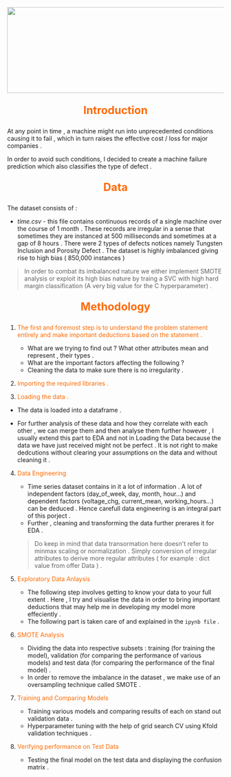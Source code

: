 <img src="https://user-images.githubusercontent.com/90456255/212119220-29f38bfb-dec8-4326-9e06-3bbf9b2499e0.jpg" width="1600px" height="200px">

<p style="text-align: center;color:#FD6A02;font-size:25px;"><strong>Introduction</strong></p>

At any point in time , a machine might run into unprecedented conditions causing it to fail , which in turn raises the effective cost / loss for major companies .

In order to avoid such conditions, I decided to create a machine failure prediction which also classifies the type of defect .

<p style="text-align: center;color:#FD6A02;font-size:25px;"><strong>Data</strong></p>

The dataset consists of : 

- <em>time.csv</em> - this file contains continuous records of a single machine over the course of 1 month . These records are irregular in a sense that sometimes they are instanced at 500 milliseconds and sometimes at a gap of 8 hours . There were 2 types of defects notices namely Tungsten Inclusion and Porosity Defect . The dataset is highly imbalanced giving rise to high bias ( 850,000 instances ) 
 > In order to combat its imbalanced nature we either implement SMOTE analysis or exploit its high bias nature by traing a SVC with high hard margin classification (A very big value for the C hyperparameter) .
 
 <p style="text-align: center;color:#FD6A02;font-size:25px;"><strong>Methodology</strong></p>

1. <p style="color:#FD6A02">The first and foremost step is to understand the problem statement entirely and make important deductions based on the statement .</p>


	+ What are we trying to find out ? What other attributes mean and represent , their types .
  	+ What are the important factors affecting the following ?
 	+ Cleaning the data to make sure there is no irregularity . 
 
 
2. <p style="color:#FD6A02">Importing the required libraries .</p>

3. <p style="color:#FD6A02">Loading the data .</p>

+ The data is loaded into a dataframe .
 	
+ For further analysis of these data and how they correlate with each other , we can merge them and then analyse them further however , I usually extend this part to EDA and not in Loading the Data because the data we have just received might not be perfect . It is not right to make dedcutions without clearing your assumptions on the data and without cleaning it .



4. <p style="color:#FD6A02">Data Engineering</p>

	+ Time series dataset contains in it a lot of information . A lot of independent factors (day_of_week, day, month, hour...) and dependent factors (voltage_chg, current_mean, working_hours...) can be deduced . Hence carefull data engineering is an integral part of this porject .
	+ Further , cleaning and transforming the data further prerares it for EDA . 
 
   >  Do keep in mind that data transormation here doesn't refer to minmax scaling or normalization . Simply conversion of irregular attributes to derive more regular attributes ( for example : dict value from offer Data ) .


5. <p style="color:#FD6A02">Exploratory Data Anlaysis</p>

	+ The following step involves getting to know your data to your full extent . Here , I try and visualise the data in order to bring important deductions that may help me in developing my model more effeciently .
	+ The following part is taken care of and explained in the `ipynb file` .

6. <p style="color:#FD6A02">SMOTE Analysis</p>

	+ Dividing the data into respective subsets : training (for training the model), validation (for comparing the performance of various models) and test data (for comparing the performance of the final model) .
	+ In order to remove the imbalance in the dataset , we make use of an oversampling technique called SMOTE .

7. <p style="color:#FD6A02">Training and Comparing Models </p>

   + Training various models and comparing results of each on stand out validation data .
   + Hyperparameter tuning with the help of grid search CV using Kfold validation techniques .

8. <p style="color:#FD6A02">Verifying performance on Test Data </p>

   + Testing the final model on the test data and displaying the confusion matrix .

